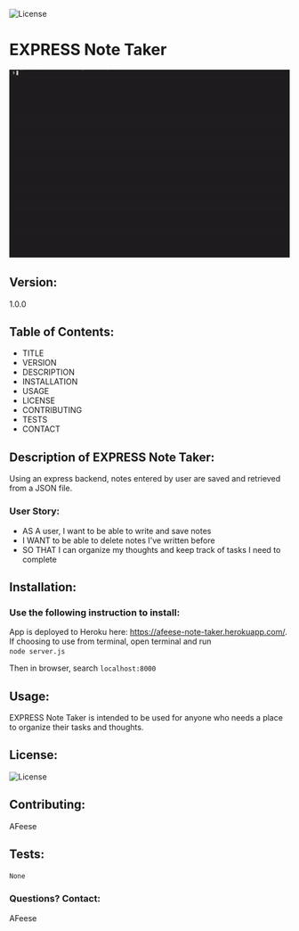 
  ![License](https://img.shields.io/badge/License-AGPL-blue.svg?style=plastic)

# EXPRESS Note Taker

![mdGIF](notetaker.gif)

## Version:
1.0.0

## Table of Contents:
* TITLE
* VERSION
* DESCRIPTION
* INSTALLATION
* USAGE
* LICENSE
* CONTRIBUTING
* TESTS
* CONTACT


## Description of EXPRESS Note Taker:
Using an express backend, notes entered by user are saved and retrieved from a JSON file.

### User Story: 
* AS A user, I want to be able to write and save notes 
* I WANT to be able to delete notes I've written before 
* SO THAT I can organize my thoughts and keep track of tasks I need to complete


## Installation: 
### Use the following instruction to install: 

App is deployed to Heroku here: https://afeese-note-taker.herokuapp.com/. 
If choosing to use from terminal, open terminal and run    
```node server.js```   

Then in browser, search 
```localhost:8000``` 




## Usage: 
EXPRESS Note Taker is intended to be used for anyone who needs a place to organize their tasks and thoughts. 




## License: 
![License](https://img.shields.io/badge/License-AGPL-blue.svg?style=plastic)




## Contributing: 
AFeese





## Tests: 
```None```




### Questions? Contact:
AFeese

